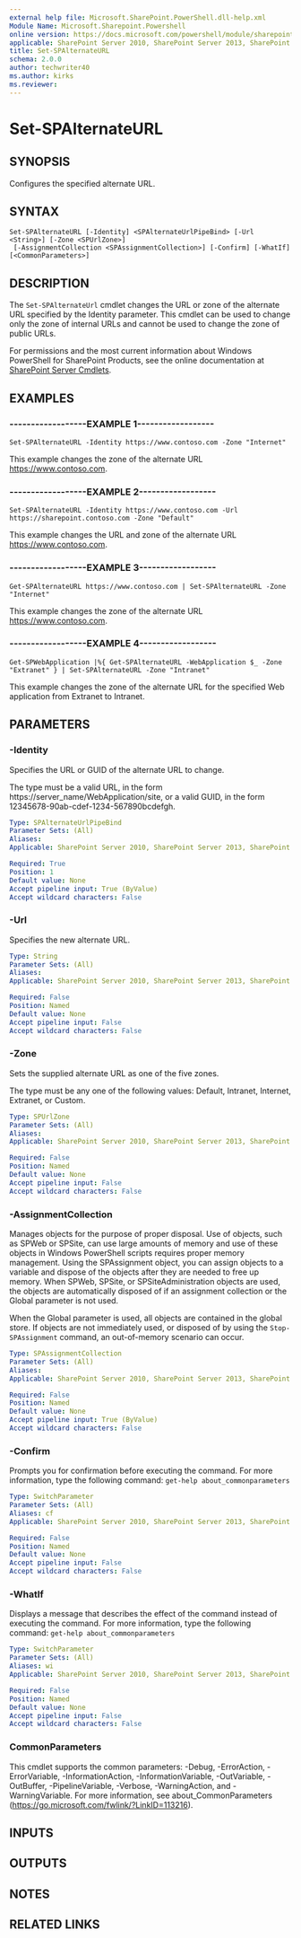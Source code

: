 ```yaml
---
external help file: Microsoft.SharePoint.PowerShell.dll-help.xml
Module Name: Microsoft.Sharepoint.Powershell
online version: https://docs.microsoft.com/powershell/module/sharepoint-server/set-spalternateurl
applicable: SharePoint Server 2010, SharePoint Server 2013, SharePoint Server 2016, SharePoint Server 2019
title: Set-SPAlternateURL
schema: 2.0.0
author: techwriter40
ms.author: kirks
ms.reviewer:
---
```


# Set-SPAlternateURL

## SYNOPSIS
Configures the specified alternate URL.


## SYNTAX

```
Set-SPAlternateURL [-Identity] <SPAlternateUrlPipeBind> [-Url <String>] [-Zone <SPUrlZone>]
 [-AssignmentCollection <SPAssignmentCollection>] [-Confirm] [-WhatIf] [<CommonParameters>]
```

## DESCRIPTION
The `Set-SPAlternateUrl` cmdlet changes the URL or zone of the alternate URL specified by the Identity parameter.
This cmdlet can be used to change only the zone of internal URLs and cannot be used to change the zone of public URLs.

For permissions and the most current information about Windows PowerShell for SharePoint Products, see the online documentation at [SharePoint Server Cmdlets](https://docs.microsoft.com/powershell/sharepoint/sharepoint-server/sharepoint-server-cmdlets).


## EXAMPLES

### ------------------EXAMPLE 1------------------
```
Set-SPAlternateURL -Identity https://www.contoso.com -Zone "Internet"
```

This example changes the zone of the alternate URL https://www.contoso.com.


### ------------------EXAMPLE 2------------------
```
Set-SPAlternateURL -Identity https://www.contoso.com -Url https://sharepoint.contoso.com -Zone "Default"
```

This example changes the URL and zone of the alternate URL https://www.contoso.com.


### ------------------EXAMPLE 3------------------
```
Get-SPAlternateURL https://www.contoso.com | Set-SPAlternateURL -Zone "Internet"
```

This example changes the zone of the alternate URL https://www.contoso.com.


### ------------------EXAMPLE 4------------------
```
Get-SPWebApplication |%{ Get-SPAlternateURL -WebApplication $_ -Zone "Extranet" } | Set-SPAlternateURL -Zone "Intranet"
```

This example changes the zone of the alternate URL for the specified Web application from Extranet to Intranet.


## PARAMETERS

### -Identity
Specifies the URL or GUID of the alternate URL to change.

The type must be a valid URL, in the form https://server_name/WebApplication/site, or a valid GUID, in the form 12345678-90ab-cdef-1234-567890bcdefgh.

```yaml
Type: SPAlternateUrlPipeBind
Parameter Sets: (All)
Aliases: 
Applicable: SharePoint Server 2010, SharePoint Server 2013, SharePoint Server 2016, SharePoint Server 2019

Required: True
Position: 1
Default value: None
Accept pipeline input: True (ByValue)
Accept wildcard characters: False
```

### -Url
Specifies the new alternate URL.

```yaml
Type: String
Parameter Sets: (All)
Aliases: 
Applicable: SharePoint Server 2010, SharePoint Server 2013, SharePoint Server 2016, SharePoint Server 2019

Required: False
Position: Named
Default value: None
Accept pipeline input: False
Accept wildcard characters: False
```

### -Zone
Sets the supplied alternate URL as one of the five zones.

The type must be any one of the following values: Default, Intranet, Internet, Extranet, or Custom.

```yaml
Type: SPUrlZone
Parameter Sets: (All)
Aliases: 
Applicable: SharePoint Server 2010, SharePoint Server 2013, SharePoint Server 2016, SharePoint Server 2019

Required: False
Position: Named
Default value: None
Accept pipeline input: False
Accept wildcard characters: False
```

### -AssignmentCollection
Manages objects for the purpose of proper disposal.
Use of objects, such as SPWeb or SPSite, can use large amounts of memory and use of these objects in Windows PowerShell scripts requires proper memory management.
Using the SPAssignment object, you can assign objects to a variable and dispose of the objects after they are needed to free up memory.
When SPWeb, SPSite, or SPSiteAdministration objects are used, the objects are automatically disposed of if an assignment collection or the Global parameter is not used.

When the Global parameter is used, all objects are contained in the global store.
If objects are not immediately used, or disposed of by using the `Stop-SPAssignment` command, an out-of-memory scenario can occur.

```yaml
Type: SPAssignmentCollection
Parameter Sets: (All)
Aliases: 
Applicable: SharePoint Server 2010, SharePoint Server 2013, SharePoint Server 2016, SharePoint Server 2019

Required: False
Position: Named
Default value: None
Accept pipeline input: True (ByValue)
Accept wildcard characters: False
```

### -Confirm
Prompts you for confirmation before executing the command.
For more information, type the following command: `get-help about_commonparameters`

```yaml
Type: SwitchParameter
Parameter Sets: (All)
Aliases: cf
Applicable: SharePoint Server 2010, SharePoint Server 2013, SharePoint Server 2016, SharePoint Server 2019

Required: False
Position: Named
Default value: None
Accept pipeline input: False
Accept wildcard characters: False
```

### -WhatIf
Displays a message that describes the effect of the command instead of executing the command.
For more information, type the following command: `get-help about_commonparameters`

```yaml
Type: SwitchParameter
Parameter Sets: (All)
Aliases: wi
Applicable: SharePoint Server 2010, SharePoint Server 2013, SharePoint Server 2016, SharePoint Server 2019

Required: False
Position: Named
Default value: None
Accept pipeline input: False
Accept wildcard characters: False
```

### CommonParameters
This cmdlet supports the common parameters: -Debug, -ErrorAction, -ErrorVariable, -InformationAction, -InformationVariable, -OutVariable, -OutBuffer, -PipelineVariable, -Verbose, -WarningAction, and -WarningVariable. For more information, see about_CommonParameters (https://go.microsoft.com/fwlink/?LinkID=113216).

## INPUTS

## OUTPUTS

## NOTES

## RELATED LINKS
